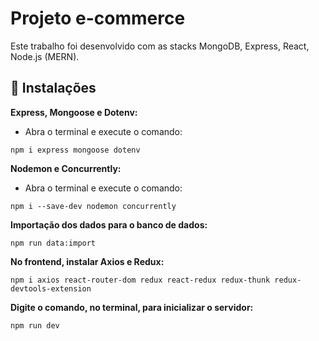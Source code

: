 # Projeto e-commerce 

Este trabalho foi desenvolvido com as stacks MongoDB, Express, React, Node.js (MERN). 


## :minidisc: Instalações

**Express, Mongoose e Dotenv:**
* Abra o terminal e execute o comando:

```
npm i express mongoose dotenv
```

**Nodemon e Concurrently:**
* Abra o terminal e execute o comando:

```
npm i --save-dev nodemon concurrently
```

**Importação dos dados para o banco de dados:**

```
npm run data:import
```

**No frontend, instalar Axios e Redux:**

```
npm i axios react-router-dom redux react-redux redux-thunk redux-devtools-extension
```

**Digite o comando, no terminal, para inicializar o servidor:**

```
npm run dev
```


